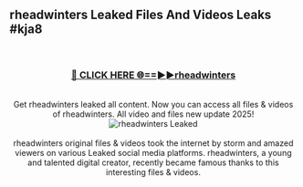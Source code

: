 ## rheadwinters Leaked Files And Videos Leaks #kja8
<br>
<div align="center">
<h3><a href="https://watchclip.my.id/rheadwinters" rel="nofollow">🔴 CLICK HERE 🌐==►►rheadwinters</a></h3>
<br>
Get rheadwinters leaked all content. Now you can access all files & videos of rheadwinters. All video and files new update 2025!
<br>
<a href="https://watchclip.my.id/rheadwinters" rel="nofollow" data-target="animated-image.originalLink"><img src="https://i.ibb.co.com/WyWwxjT/player-gif2.gif" alt="rheadwinters Leaked" style="max-width: 100%; display: inline-block;" data-target="animated-image.originalImage"></a>
<br><br>
rheadwinters original files & videos took the internet by storm and amazed viewers on various Leaked social media platforms. rheadwinters, a young and talented digital creator, recently became famous thanks to this interesting files & videos.
</div>
<br>